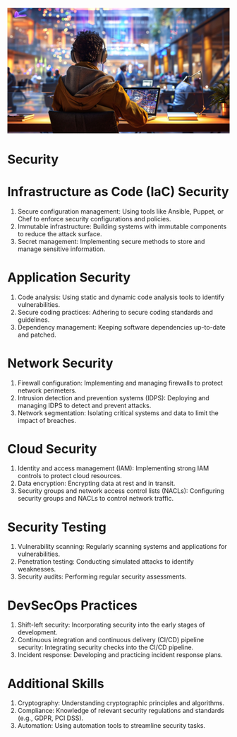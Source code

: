 ![banner](images/3.jpg)
# Security

# Infrastructure as Code (IaC) Security
1. Secure configuration management: Using tools like Ansible, Puppet, or Chef to enforce security configurations and policies.
2. Immutable infrastructure: Building systems with immutable components to reduce the attack surface.
3. Secret management: Implementing secure methods to store and manage sensitive information.

# Application Security
1. Code analysis: Using static and dynamic code analysis tools to identify vulnerabilities.
2. Secure coding practices: Adhering to secure coding standards and guidelines.
3. Dependency management: Keeping software dependencies up-to-date and patched.

# Network Security
1. Firewall configuration: Implementing and managing firewalls to protect network perimeters.
2. Intrusion detection and prevention systems (IDPS): Deploying and managing IDPS to detect and prevent attacks.
3. Network segmentation: Isolating critical systems and data to limit the impact of breaches.

# Cloud Security
1. Identity and access management (IAM): Implementing strong IAM controls to protect cloud resources.
2. Data encryption: Encrypting data at rest and in transit.
3. Security groups and network access control lists (NACLs): Configuring security groups and NACLs to control network traffic.

# Security Testing
1. Vulnerability scanning: Regularly scanning systems and applications for vulnerabilities.
2. Penetration testing: Conducting simulated attacks to identify weaknesses.
3. Security audits: Performing regular security assessments.

# DevSecOps Practices
1. Shift-left security: Incorporating security into the early stages of development.
2. Continuous integration and continuous delivery (CI/CD) pipeline security: Integrating security checks into the CI/CD pipeline.
3. Incident response: Developing and practicing incident response plans.

# Additional Skills
1. Cryptography: Understanding cryptographic principles and algorithms.
2. Compliance: Knowledge of relevant security regulations and standards (e.g., GDPR, PCI DSS).
3. Automation: Using automation tools to streamline security tasks.


